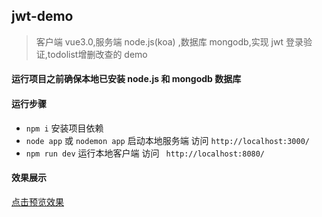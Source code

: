 ## jwt-demo
> 客户端 vue3.0,服务端 node.js(koa) ,数据库 mongodb,实现 jwt 登录验证,todolist增删改查的 demo

####   运行项目之前确保本地已安装 node.js 和 mongodb 数据库

#### 运行步骤

* `npm i` 安装项目依赖
* `node app`  或 `nodemon app`  启动本地服务端 访问 `http://localhost:3000/`
* `npm run dev` 运行本地客户端 访问 ` http://localhost:8080/`


#### 效果展示

[点击预览效果](http://static.ledouya.com/ZxunqV0k8ITwy5Vsx1e4aMCruGCKLOG5.webm)
